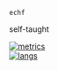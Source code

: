 `echf`

self-taught  

[![metrics](https://github-readme-stats.vercel.app/api?username=echf&show_icons=false&hide=stars,prs,issues,contribs&hide_title=true&hide_border=true&theme=graywhite)](https://github.com/anuraghazra/github-readme-stats)  
[![langs](https://github-readme-stats.vercel.app/api/top-langs/?username=echf&layout=compact&hide_title=true&hide_border=true&theme=graywhite)](https://github.com/anuraghazra/github-readme-stats)
